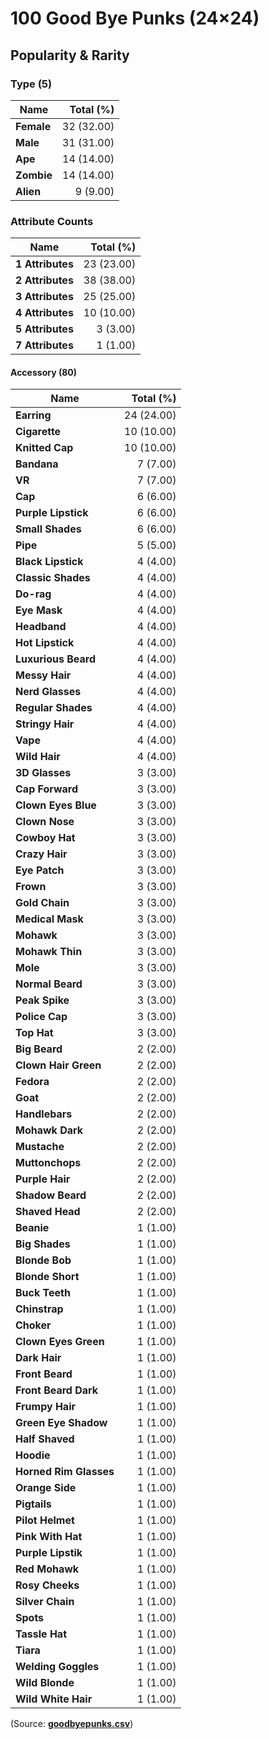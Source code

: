 # 100 Good Bye Punks (24×24)


## Popularity & Rarity

### Type (5)

|Name|Total (%)|
|--------|----------:|
| **Female** | 32 (32.00) |
| **Male** | 31 (31.00) |
| **Ape** | 14 (14.00) |
| **Zombie** | 14 (14.00) |
| **Alien** | 9 (9.00) |


### Attribute Counts

|Name|Total (%)|
|--------|----------:|
| **1 Attributes**  | 23 (23.00) |
| **2 Attributes**  | 38 (38.00) |
| **3 Attributes**  | 25 (25.00) |
| **4 Attributes**  | 10 (10.00) |
| **5 Attributes**  | 3 (3.00) |
| **7 Attributes**  | 1 (1.00) |

#### Accessory (80)

|Name|Total (%)|
|--------|----------:|
| **Earring** | 24 (24.00) |
| **Cigarette** | 10 (10.00) |
| **Knitted Cap** | 10 (10.00) |
| **Bandana** | 7 (7.00) |
| **VR** | 7 (7.00) |
| **Cap** | 6 (6.00) |
| **Purple Lipstick** | 6 (6.00) |
| **Small Shades** | 6 (6.00) |
| **Pipe** | 5 (5.00) |
| **Black Lipstick** | 4 (4.00) |
| **Classic Shades** | 4 (4.00) |
| **Do-rag** | 4 (4.00) |
| **Eye Mask** | 4 (4.00) |
| **Headband** | 4 (4.00) |
| **Hot Lipstick** | 4 (4.00) |
| **Luxurious Beard** | 4 (4.00) |
| **Messy Hair** | 4 (4.00) |
| **Nerd Glasses** | 4 (4.00) |
| **Regular Shades** | 4 (4.00) |
| **Stringy Hair** | 4 (4.00) |
| **Vape** | 4 (4.00) |
| **Wild Hair** | 4 (4.00) |
| **3D Glasses** | 3 (3.00) |
| **Cap Forward** | 3 (3.00) |
| **Clown Eyes Blue** | 3 (3.00) |
| **Clown Nose** | 3 (3.00) |
| **Cowboy Hat** | 3 (3.00) |
| **Crazy Hair** | 3 (3.00) |
| **Eye Patch** | 3 (3.00) |
| **Frown** | 3 (3.00) |
| **Gold Chain** | 3 (3.00) |
| **Medical Mask** | 3 (3.00) |
| **Mohawk** | 3 (3.00) |
| **Mohawk Thin** | 3 (3.00) |
| **Mole** | 3 (3.00) |
| **Normal Beard** | 3 (3.00) |
| **Peak Spike** | 3 (3.00) |
| **Police Cap** | 3 (3.00) |
| **Top Hat** | 3 (3.00) |
| **Big Beard** | 2 (2.00) |
| **Clown Hair Green** | 2 (2.00) |
| **Fedora** | 2 (2.00) |
| **Goat** | 2 (2.00) |
| **Handlebars** | 2 (2.00) |
| **Mohawk Dark** | 2 (2.00) |
| **Mustache** | 2 (2.00) |
| **Muttonchops** | 2 (2.00) |
| **Purple Hair** | 2 (2.00) |
| **Shadow Beard** | 2 (2.00) |
| **Shaved Head** | 2 (2.00) |
| **Beanie** | 1 (1.00) |
| **Big Shades** | 1 (1.00) |
| **Blonde Bob** | 1 (1.00) |
| **Blonde Short** | 1 (1.00) |
| **Buck Teeth** | 1 (1.00) |
| **Chinstrap** | 1 (1.00) |
| **Choker** | 1 (1.00) |
| **Clown Eyes Green** | 1 (1.00) |
| **Dark Hair** | 1 (1.00) |
| **Front Beard** | 1 (1.00) |
| **Front Beard Dark** | 1 (1.00) |
| **Frumpy Hair** | 1 (1.00) |
| **Green Eye Shadow** | 1 (1.00) |
| **Half Shaved** | 1 (1.00) |
| **Hoodie** | 1 (1.00) |
| **Horned Rim Glasses** | 1 (1.00) |
| **Orange Side** | 1 (1.00) |
| **Pigtails** | 1 (1.00) |
| **Pilot Helmet** | 1 (1.00) |
| **Pink With Hat** | 1 (1.00) |
| **Purple Lipstik** | 1 (1.00) |
| **Red Mohawk** | 1 (1.00) |
| **Rosy Cheeks** | 1 (1.00) |
| **Silver Chain** | 1 (1.00) |
| **Spots** | 1 (1.00) |
| **Tassle Hat** | 1 (1.00) |
| **Tiara** | 1 (1.00) |
| **Welding Goggles** | 1 (1.00) |
| **Wild Blonde** | 1 (1.00) |
| **Wild White Hair** | 1 (1.00) |





(Source: [**goodbyepunks.csv**](https://github.com/pixelartexchange/collections.meta/blob/master/goodbyepunks.csv))
